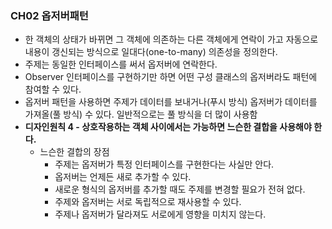 ### CH02 옵저버패턴

- 한 객체의 상태가 바뀌면 그 객체에 의존하는 다른 객체에게 연락이 가고 자동으로 내용이 갱신되는 방식으로 일대다(one-to-many) 의존성을 정의한다.
- 주제는 동일한 인터페이스를 써서 옵저버에 연락한다.
- Observer 인터페이스를 구현하기만 하면 어떤 구성 클래스의 옵저버라도 패턴에 참여할 수 있다.
- 옵저버 패턴을 사용하면 주제가 데이터를 보내거나(푸시 방식) 옵저버가 데이터를 가져올(풀 방식) 수 있다. 일반적으로는 풀 방식을 더 많이 사용함
- **디자인원칙 4 - 상호작용하는 객체 사이에서는 가능하면 느슨한 결합을 사용해야 한다.**
    - 느슨한 결합의 장점
        - 주제는 옵저버가 특정 인터페이스를 구현한다는 사실만 안다.
        - 옵저버는 언제든 새로 추가할 수 있다.
        - 새로운 형식의 옵저버를 추가할 때도 주제를 변경할 필요가 전혀 없다.
        - 주제와 옵저버는 서로 독립적으로 재사용할 수 있다.
        - 주제나 옵저버가 달라져도 서로에게 영향을 미치지 않는다.
